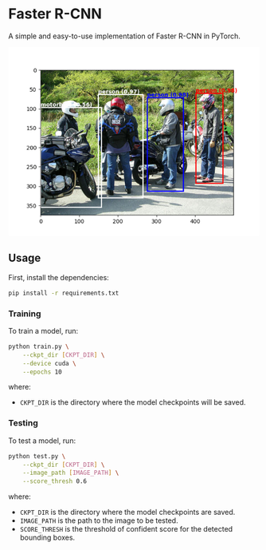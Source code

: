 # Faster R-CNN
A simple and easy-to-use implementation of Faster R-CNN in PyTorch.

![image info](assets/fig1.png)

## Usage
First, install the dependencies:
```bash
pip install -r requirements.txt
```
### Training
To train a model, run:
```bash
python train.py \
    --ckpt_dir [CKPT_DIR] \
    --device cuda \
    --epochs 10
```
where:
- `CKPT_DIR` is the directory where the model checkpoints will be saved.

### Testing
To test a model, run:
```bash
python test.py \
    --ckpt_dir [CKPT_DIR] \
    --image_path [IMAGE_PATH] \
    --score_thresh 0.6
```
where:
- `CKPT_DIR` is the directory where the model checkpoints are saved.
- `IMAGE_PATH` is the path to the image to be tested.
- `SCORE_THRESH` is the threshold of confident score for the detected bounding boxes.